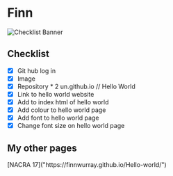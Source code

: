 # Finn
![Checklist Banner](https://encrypted-tbn0.gstatic.com/images?q=tbn:ANd9GcQtdhHwOhtBwrsf3t5oBfovKz29hXMav3dDi3RtG78z&s)

<H2> Checklist </H2>

- [x] Git hub log in
- [x] Image
- [x] Repository * 2 un.github.io // Hello World
- [x] Link to hello world website
- [x] Add to index html of hello world
- [x] Add colour to hello world page
- [x] Add font to hello world page
- [x] Change font size on hello world page

<h2>My other pages</h2>
[NACRA 17]("https://finnwurray.github.io/Hello-world/")
